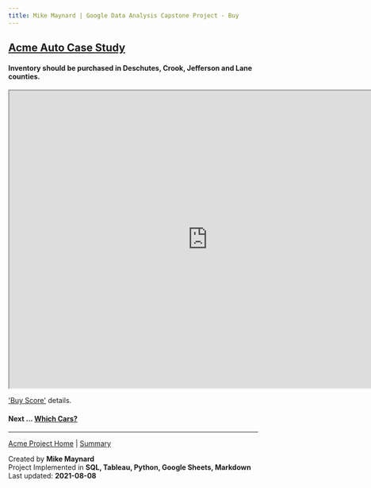 ```yaml
---
title: Mike Maynard | Google Data Analysis Capstone Project - Buy
---
```

## [Acme Auto Case Study](../)

####  Inventory should be purchased in **Deschutes, Crook, Jefferson and Lane** counties.

<IFRAME SRC="https://public.tableau.com/views/capstone_16278859884250/Buy_1?:language=en-US&:display_count=n&:origin=viz_share_link&:showVizHome=no&:embed=true" WIDTH=800 HEIGHT=600></IFRAME>

['Buy Score'](../buy_score.html) details.

#### Next ... [Which Cars?](cars.html)

---
[Acme Project Home](../) | [Summary](../summary.html)

Created by **Mike Maynard**<BR>
Project Implemented in **SQL, Tableau, Python, Google Sheets, Markdown**<BR>
Last updated:  **2021-08-08**
